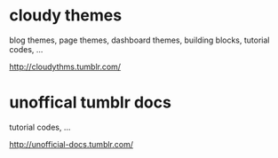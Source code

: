 # cloudy themes
blog themes, page themes, dashboard themes, building blocks, tutorial codes, ...

http://cloudythms.tumblr.com/

# unoffical tumblr docs
tutorial codes, ...

http://unofficial-docs.tumblr.com/
